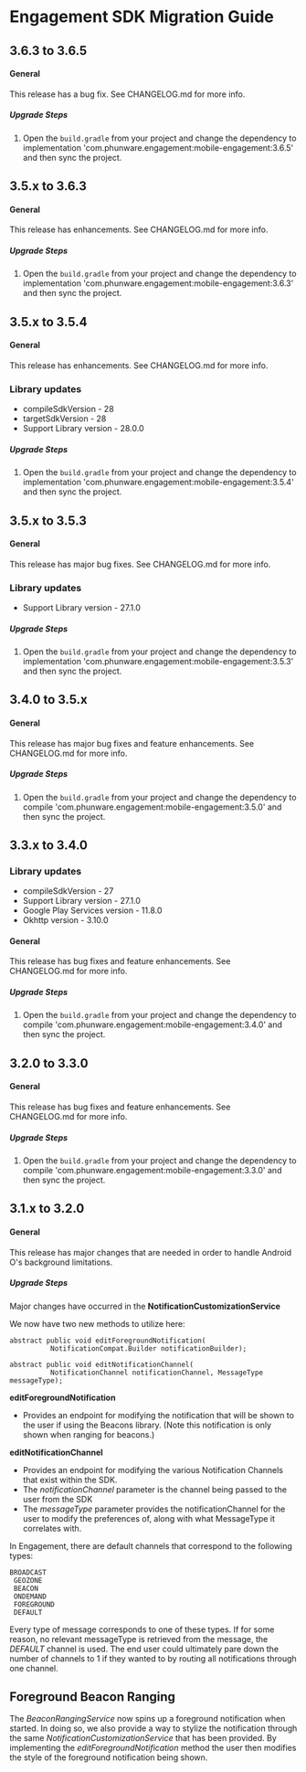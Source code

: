 # Engagement SDK Migration Guide

## 3.6.3 to 3.6.5

#### General

This release has a bug fix. See CHANGELOG.md for more info.

##### Upgrade Steps

1. Open the `build.gradle` from your project and change the dependency to implementation 'com.phunware.engagement:mobile-engagement:3.6.5' and then sync the project.

## 3.5.x to 3.6.3

#### General

This release has enhancements. See CHANGELOG.md for more info.

##### Upgrade Steps

1. Open the `build.gradle` from your project and change the dependency to implementation 'com.phunware.engagement:mobile-engagement:3.6.3' and then sync the project.

## 3.5.x to 3.5.4

#### General

This release has enhancements. See CHANGELOG.md for more info.

### Library updates
- compileSdkVersion - 28
- targetSdkVersion - 28
- Support Library version - 28.0.0

##### Upgrade Steps

1. Open the `build.gradle` from your project and change the dependency to implementation 'com.phunware.engagement:mobile-engagement:3.5.4' and then sync the project.

## 3.5.x to 3.5.3

#### General

This release has major bug fixes. See CHANGELOG.md for more info.

### Library updates
- Support Library version - 27.1.0

##### Upgrade Steps

1. Open the `build.gradle` from your project and change the dependency to implementation 'com.phunware.engagement:mobile-engagement:3.5.3' and then sync the project.

## 3.4.0 to 3.5.x

#### General

This release has major bug fixes and feature enhancements.  See CHANGELOG.md for more info.

##### Upgrade Steps

1. Open the `build.gradle` from your project and change the dependency to compile 'com.phunware.engagement:mobile-engagement:3.5.0' and then sync the project.

## 3.3.x to 3.4.0

### Library updates
- compileSdkVersion - 27
- Support Library version - 27.1.0
- Google Play Services version - 11.8.0
- Okhttp version - 3.10.0

#### General

This release has bug fixes and feature enhancements.  See CHANGELOG.md for more info.

##### Upgrade Steps

1. Open the `build.gradle` from your project and change the dependency to compile 'com.phunware.engagement:mobile-engagement:3.4.0' and then sync the project.

## 3.2.0 to 3.3.0

#### General

This release has bug fixes and feature enhancements.  See CHANGELOG.md for more info.

##### Upgrade Steps

1. Open the `build.gradle` from your project and change the dependency to compile 'com.phunware.engagement:mobile-engagement:3.3.0' and then sync the project.

## 3.1.x to 3.2.0

#### General

This release has major changes that are needed in order to handle Android O's background limitations.

##### Upgrade Steps

Major changes have occurred in the **NotificationCustomizationService**

We now have two new methods to utilize here:

```
abstract public void editForegroundNotification(
          NotificationCompat.Builder notificationBuilder);

abstract public void editNotificationChannel(
          NotificationChannel notificationChannel, MessageType messageType);
```

**editForegroundNotification**
  - Provides an endpoint for modifying the notification that will be shown to
  the user if using the Beacons library. (Note this notification is only shown
  when ranging for beacons.)

**editNotificationChannel**
  - Provides an endpoint for modifying the various Notification Channels that
  exist within the SDK.
  - The *notificationChannel* parameter is the channel being passed to the user from the SDK
  - The *messageType* parameter provides the notificationChannel for the user
  to modify the preferences of, along with what MessageType it correlates with.

  In Engagement, there are default channels that correspond to the following
  types:

  ```
  BROADCAST
   GEOZONE
   BEACON
   ONDEMAND
   FOREGROUND
   DEFAULT
 ```
   Every type of message corresponds to one of these types. If for some reason,
   no relevant messageType is retrieved from the message, the *DEFAULT* channel
   is used. The end user could ultimately pare down the number of channels to
   1 if they wanted to by routing all notifications through one channel.

## Foreground Beacon Ranging

The *BeaconRangingService* now spins up a foreground
notification when started. In doing so, we also provide a way to stylize
the notification through the same *NotificationCustomizationService* that has
been provided. By implementing the *editForegroundNotification* method the
user then modifies the style of the foreground notification being shown.

